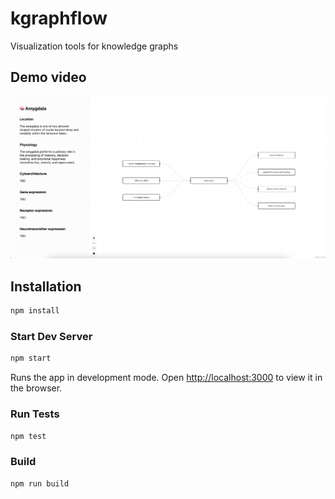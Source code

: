 # kgraphflow
Visualization tools for knowledge graphs

## Demo video

[![Demo video](./public/kgraphflow-home.png)](https://vimeo.com/779866705)

## Installation

```sh
npm install
```

### Start Dev Server

```sh
npm start
```

Runs the app in development mode. Open [http://localhost:3000](http://localhost:3000) to view it in the browser.

### Run Tests

```sh
npm test
```

### Build

```sh
npm run build
```

